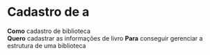 # Cadastro de a

**Como** cadastro de biblioteca  
**Quero** cadastrar as informações de livro
**Para** conseguir gerenciar a estrutura de uma biblioteca
